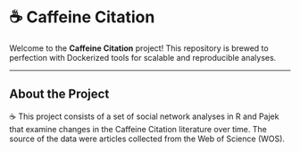 # ☕ Caffeine Citation

Welcome to the **Caffeine Citation** project! This repository is brewed to perfection with Dockerized tools for scalable and reproducible analyses.

---

## About the Project

☕ This project consists of a set of social network analyses in R and Pajek that examine changes in the Caffeine Citation literature over time. The source of the data were articles collected from the Web of Science (WOS). 
